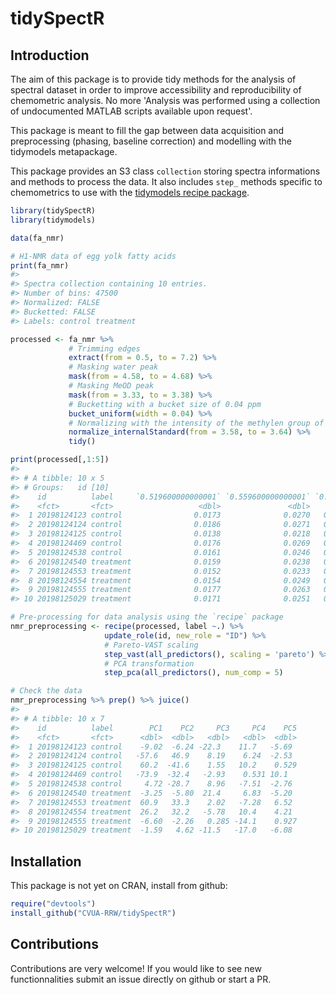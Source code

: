 # tidySpectR

## Introduction

The aim of this package is to provide tidy methods for the 
analysis of spectral dataset in order to improve 
accessibility and reproducibility of chemometric analysis.
No more 'Analysis was performed using a collection of 
undocumented MATLAB scripts available upon request'.

This package is meant to fill the gap between data acquisition 
and preprocessing (phasing, baseline correction) and modelling
with the tidymodels metapackage.

This package provides an S3 class `collection` storing spectra informations
and methods to process the data. It also includes `step_` methods specific
to chemometrics to use with the [tidymodels recipe package](https://github.com/tidymodels/recipes). 

```r
library(tidySpectR)
library(tidymodels)

data(fa_nmr)

# H1-NMR data of egg yolk fatty acids
print(fa_nmr)
#> 
#> Spectra collection containing 10 entries.
#> Number of bins: 47500
#> Normalized: FALSE
#> Bucketted: FALSE
#> Labels: control treatment

processed <- fa_nmr %>% 
             # Trimming edges
             extract(from = 0.5, to = 7.2) %>% 
             # Masking water peak
             mask(from = 4.58, to = 4.68) %>% 
             # Masking MeOD peak
             mask(from = 3.33, to = 3.38) %>% 
             # Bucketting with a bucket size of 0.04 ppm
             bucket_uniform(width = 0.04) %>% 
             # Normalizing with the intensity of the methylen group of phospahtidylcholin
             normalize_internalStandard(from = 3.58, to = 3.64) %>%
             tidy()

print(processed[,1:5]) 
#> 
#> # A tibble: 10 x 5
#> # Groups:   id [10]
#>    id          label     `0.519600000000001` `0.559600000000001` `0.5996`
#>    <fct>       <fct>                   <dbl>               <dbl>    <dbl>
#>  1 20198124123 control                0.0173              0.0270   0.0236
#>  2 20198124124 control                0.0186              0.0271   0.0253
#>  3 20198124125 control                0.0138              0.0218   0.0191
#>  4 20198124469 control                0.0176              0.0269   0.0244
#>  5 20198124538 control                0.0161              0.0246   0.0219
#>  6 20198124540 treatment              0.0159              0.0238   0.0219
#>  7 20198124553 treatment              0.0152              0.0233   0.0209
#>  8 20198124554 treatment              0.0154              0.0249   0.0217
#>  9 20198124555 treatment              0.0177              0.0263   0.0240
#> 10 20198125029 treatment              0.0171              0.0251   0.0232

# Pre-processing for data analysis using the `recipe` package
nmr_preprocessing <- recipe(processed, label ~.) %>%
                     update_role(id, new_role = "ID") %>% 
                     # Pareto-VAST scaling
                     step_vast(all_predictors(), scaling = 'pareto') %>%
                     # PCA transformation
                     step_pca(all_predictors(), num_comp = 5)

# Check the data 
nmr_preprocessing %>% prep() %>% juice()
#> 
#> # A tibble: 10 x 7
#>    id          label        PC1    PC2     PC3     PC4    PC5
#>    <fct>       <fct>      <dbl>  <dbl>   <dbl>   <dbl>  <dbl>
#>  1 20198124123 control    -9.02  -6.24 -22.3    11.7   -5.69
#>  2 20198124124 control   -57.6   46.9    8.19    6.24  -2.53
#>  3 20198124125 control    60.2  -41.6    1.55   10.2    0.529
#>  4 20198124469 control   -73.9  -32.4   -2.93    0.531 10.1
#>  5 20198124538 control     4.72 -28.7    8.96   -7.51  -2.76
#>  6 20198124540 treatment  -3.25  -5.80  21.4     6.83  -5.20
#>  7 20198124553 treatment  60.9   33.3    2.02   -7.28   6.52
#>  8 20198124554 treatment  26.2   32.2   -5.78   10.4    4.21
#>  9 20198124555 treatment  -6.60  -2.26   0.285 -14.1    0.927
#> 10 20198125029 treatment  -1.59   4.62 -11.5   -17.0   -6.08
```

## Installation

This package is not yet on CRAN, install from github:

```r
require("devtools")
install_github("CVUA-RRW/tidySpectR")
```

## Contributions

Contributions are very welcome!
If you would like to see new functionnalities submit an issue directly 
on github or start a PR.